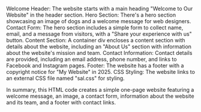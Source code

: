 Welcome Header: The website starts with a main heading "Welcome to Our Website" in the header section.
Hero Section: There's a hero section showcasing an image of dogs and a welcome message for web designers.
Contact Form: The hero section includes a simple form to collect name, email, and a message from visitors, with a "Share your experience with us" button.
Content Section: A container div encloses a content section with details about the website, including an "About Us" section with information about the website's mission and team.
Contact Information: Contact details are provided, including an email address, phone number, and links to Facebook and Instagram pages.
Footer: The website has a footer with a copyright notice for "My Website" in 2025.
CSS Styling: The website links to an external CSS file named "sal.css" for styling. 

In summary, this HTML code creates a simple one-page website featuring a welcome message, an image, a contact form, information about the website and its team, and a footer with contact links. 